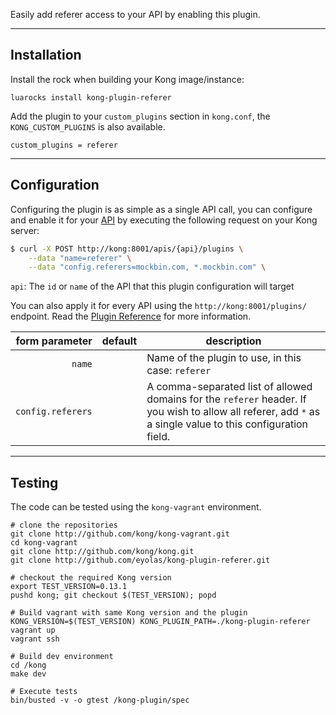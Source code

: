
Easily add referer access to your API by enabling
this plugin.

----

## Installation

Install the rock when building your Kong image/instance:
```
luarocks install kong-plugin-referer
```

Add the plugin to your `custom_plugins` section in `kong.conf`, the `KONG_CUSTOM_PLUGINS` is also available.

```
custom_plugins = referer
```

----

## Configuration

Configuring the plugin is as simple as a single API call, you can configure and
enable it for your [API][api-object] by executing the following request on your
Kong server:

```bash
$ curl -X POST http://kong:8001/apis/{api}/plugins \
    --data "name=referer" \
    --data "config.referers=mockbin.com, *.mockbin.com" \
```

`api`: The `id` or `name` of the API that this plugin configuration will target

You can also apply it for every API using the `http://kong:8001/plugins/`
endpoint. Read the [Plugin Reference](https://getkong.org/docs/latest/admin-api/#add-plugin) for
more information.

form parameter                             | default | description
---:                                       | ---     | ---
`name`                                     |         | Name of the plugin to use, in this case: `referer`
`config.referers`                           |         | A comma-separated list of allowed domains for the `referer` header. If you wish to allow all referer, add `*` as a single value to this configuration field.

----

## Testing

The code can be tested using the `kong-vagrant` environment.

```shell
# clone the repositories
git clone http://github.com/kong/kong-vagrant.git
cd kong-vagrant
git clone http://github.com/kong/kong.git
git clone http://github.com/eyolas/kong-plugin-referer.git

# checkout the required Kong version
export TEST_VERSION=0.13.1
pushd kong; git checkout $(TEST_VERSION); popd

# Build vagrant with same Kong version and the plugin
KONG_VERSION=$(TEST_VERSION) KONG_PLUGIN_PATH=./kong-plugin-referer vagrant up
vagrant ssh

# Build dev environment
cd /kong
make dev

# Execute tests
bin/busted -v -o gtest /kong-plugin/spec
```


[api-object]: https://getkong.org/docs/latest/admin-api/#api-object
